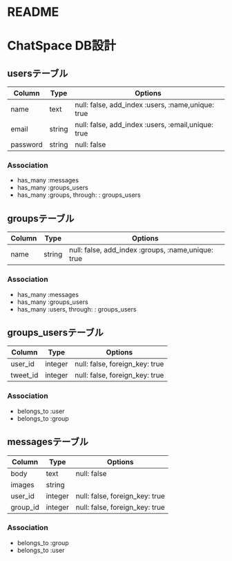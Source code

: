 # README

# ChatSpace DB設計
## usersテーブル
|Column|Type|Options|
|------|----|-------|
|name|text|null: false, add_index :users, :name,unique: true|
|email|string|null: false, add_index :users, :email,unique: true|
|password|string|null: false|
### Association
- has_many :messages
- has_many :groups_users
- has_many :groups,  through:  : groups_users

## groupsテーブル
|Column|Type|Options|
|------|----|-------|
|name|string|null: false, add_index :groups, :name,unique: true|
### Association
- has_many :messages
- has_many :groups_users
- has_many :users,  through:  : groups_users

## groups_usersテーブル
|Column|Type|Options|
|------|----|-------|
|user_id|integer|null: false, foreign_key: true|
|tweet_id|integer|null: false, foreign_key: true|
### Association
- belongs_to :user
- belongs_to :group

## messagesテーブル
|Column|Type|Options|
|------|----|-------|
|body|text|null: false|
|images|string||
|user_id|integer|null: false, foreign_key: true|
|group_id|integer|null: false, foreign_key: true|
### Association
- belongs_to :group
- belongs_to :user